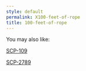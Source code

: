 ```yaml
---
style: default
permalink: X100-feet-of-rope
title: 100-feet-of-rope
---
```

You may also like:

[SCP-109](http://scp-wiki.net/scp-109)

[SCP-2789](http://scp-wiki.net/scp-2789)
